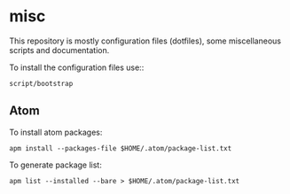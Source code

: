 misc
====

This repository is mostly configuration files (dotfiles), some miscellaneous
scripts and documentation.

To install the configuration files use::

    script/bootstrap


## Atom

To install atom packages:

    apm install --packages-file $HOME/.atom/package-list.txt

To generate package list:

    apm list --installed --bare > $HOME/.atom/package-list.txt
